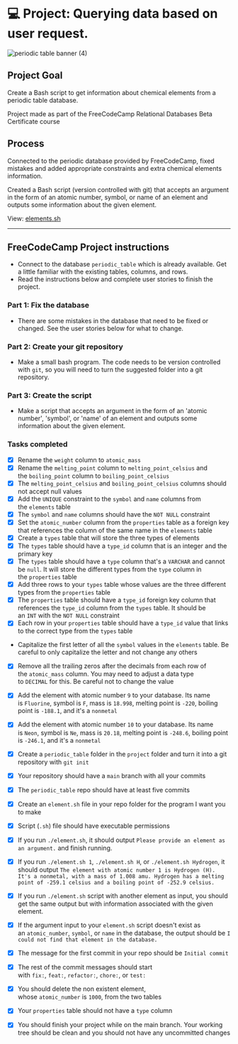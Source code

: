 # 💻 Project: Querying data based on user request.

![periodic table banner (4)](https://user-images.githubusercontent.com/88495091/209232470-e7d902b6-0ceb-407e-b3ba-7f3042655162.png)

## Project Goal
Create a Bash script to get information about chemical elements from a periodic table database.

Project made as part of the FreeCodeCamp Relational Databases Beta Certificate course

## Process

Connected to the periodic database provided by FreeCodeCamp, fixed mistakes and added appropriate constraints and extra chemical elements information.

Created a Bash script (version controlled with git) that accepts an argument in the form of an atomic number, symbol, or name of an element and outputs some information about the given element.

View: <a href="https://github.com/CheilaDaSilva/periodic_table_database/blob/main/element.sh"> elements.sh
  </a>

---

## FreeCodeCamp Project instructions


- Connect to the database `periodic_table` which is already available. Get a little familiar with the existing tables, columns, and rows.
- Read the instructions below and complete user stories to finish the project.

### Part 1: Fix the database

- There are some mistakes in the database that need to be fixed or changed. See the user stories below for what to change.

### Part 2: Create your git repository

- Make a small bash program. The code needs to be version controlled with `git`, so you will need to turn the suggested folder into a git repository.

### Part 3: Create the script

- Make a script that accepts an argument in the form of an 'atomic number', 'symbol', or 'name' of an element and outputs some information about the given element.

### Tasks completed

- [x] Rename the `weight` column to `atomic_mass`
- [x] Rename the `melting_point` column to `melting_point_celsius` and the `boiling_point` column to `boiling_point_celsius`
- [x] The `melting_point_celsius` and `boiling_point_celsius` columns should not accept null values
- [x] Add the `UNIQUE` constraint to the `symbol` and `name` columns from the `elements` table
- [x] The `symbol` and `name` columns should have the `NOT NULL` constraint
- [x] Set the `atomic_number` column from the `properties` table as a foreign key that references the column of the same name in the `elements` table
- [x] Create a `types` table that will store the three types of elements
- [x] The `types` table should have a `type_id` column that is an integer and the primary key
- [x] The `types` table should have a `type` column that's a `VARCHAR` and cannot be `null`. It will store the different types from the `type` column in the `properties` table
- [x] Add three rows to your `types` table whose values are the three different types from the `properties` table
- [x] The `properties` table should have a `type_id` foreign key column that references the `type_id` column from the `types` table. It should be an `INT` with the `NOT NULL` constraint
- [x] Each row in your `properties` table should have a `type_id` value that links to the correct type from the `types` table
- Capitalize the first letter of all the `symbol` values in the `elements` table. Be careful to only capitalize the letter and not change any others
- [x] Remove all the trailing zeros after the decimals from each row of the `atomic_mass` column. You may need to adjust a data type to `DECIMAL` for this. Be careful not to change the value
- [x] Add the element with atomic number `9` to your database. Its name is `Fluorine`, symbol is `F`, mass is `18.998`, melting point is `-220`, boiling point is `-188.1`, and it's a `nonmetal`
- [x] Add the element with atomic number `10` to your database. Its name is `Neon`, symbol is `Ne`, mass is `20.18`, melting point is `-248.6`, boiling point is `-246.1`, and it's a `nonmetal`
- [x] Create a `periodic_table` folder in the `project` folder and turn it into a git repository with `git init`
- [x] Your repository should have a `main` branch with all your commits
- [x] The `periodic_table` repo should have at least five commits
- [x] Create an `element.sh` file in your repo folder for the program I want you to make
- [x] Script (`.sh`) file should have executable permissions
- [x] If you run `./element.sh`, it should output `Please provide an element as an argument.` and finish running.
- [x] If you run `./element.sh 1`, `./element.sh H`, or `./element.sh Hydrogen`, it should output `The element with atomic number 1 is Hydrogen (H). It's a nonmetal, with a mass of 1.008 amu. Hydrogen has a melting point of -259.1 celsius and a boiling point of -252.9 celsius.`
- [x] If you run `./element.sh` script with another element as input, you should get the same output but with information associated with the given element.
- [x] If the argument input to your `element.sh` script doesn't exist as an `atomic_number`, `symbol`, or `name` in the database, the output should be `I could not find that element in the database.`
- [x] The message for the first commit in your repo should be `Initial commit`
- [x] The rest of the commit messages should start with `fix:`, `feat:`, `refactor:`, `chore:`, or `test:`
- [x] You should delete the non existent element, whose `atomic_number` is `1000`, from the two tables
- [x] Your `properties` table should not have a `type` column
- [x] You should finish your project while on the main branch. Your working tree should be clean and you should not have any uncommitted changes

